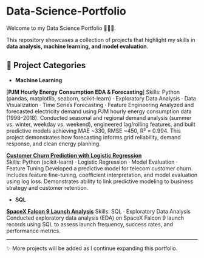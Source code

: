 # Data-Science-Portfolio

Welcome to my Data Science Portfolio 👩🏻‍💻.

This repository showcases a collection of projects that highlight my skills in **data analysis, machine learning, and model evaluation**.

## 📂 Project Categories  

- **Machine Learning**

[**PJM Hourly Energy Consumption EDA & Forecasting**]
Skills: Python (pandas, matplotlib, seaborn, scikit-learn) · Exploratory Data Analysis · Data Visualization · Time Series Forecasting · Feature Engineering
Analyzed and forecasted electricity demand using PJM hourly energy consumption data (1998–2018). Conducted seasonal and regional demand analysis (summer vs. winter, weekday vs. weekend), engineered lag/rolling features, and built predictive models achieving MAE ~330, RMSE ~450, R² = 0.994. This project demonstrates how forecasting informs grid reliability, demand response, and clean energy planning.

[**Customer Churn Prediction with Logistic Regression**](machine-learning/customer-churn-logistic-regression/Customer%20Churn%20Prediction.ipynb)  
Skills: Python (scikit-learn) · Logistic Regression · Model Evaluation · Feature Tuning
Developed a predictive model for telecom customer churn. Includes feature fine-tuning, coefficient interpretation, and model evaluation using log loss. Demonstrates ability to link predictive modeling to business strategy and customer retention.  

- **SQL**

[**SpaceX Falcon 9 Launch Analysis**](SQL/SpaceX_EDA)
Skills: SQL · Exploratory Data Analysis
Conducted exploratory data analysis (EDA) on SpaceX Falcon 9 launch records using SQL to assess launch frequency, success rates, and performance metrics. 

---

✨ More projects will be added as I continue expanding this portfolio.  
